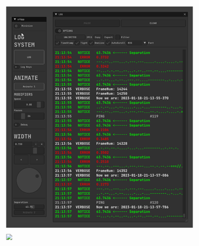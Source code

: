 ![](Capture.PNG)

[![](https://img.youtube.com/vi/UIvfpRFtEtY/maxresdefault.jpg)](https://youtu.be/UIvfpRFtEtY)
